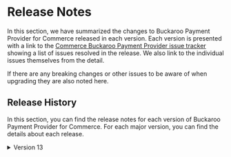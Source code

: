 # Release Notes

In this section, we have summarized the changes to Buckaroo Payment Provider for Commerce released in each version. Each version is presented with a link to the [Commerce Buckaroo Payment Provider issue tracker](https://github.com/umbraco/Umbraco.Commerce.PaymentProviders.Buckaroo/issues) showing a list of issues resolved in the release.  We also link to the individual issues themselves from the detail.

If there are any breaking changes or other issues to be aware of when upgrading they are also noted here.


## Release History

In this section, you can find the release notes for each version of Buckaroo Payment Provider for Commerce. For each major version, you can find the details about each release.

<details>

<summary>Version 13</summary>

#### 13.1.1 (December 13th 2023)
* Fix bad implementation of `13.1.0`.
* Switch from `Newtonsoft.Json` to `System.Text.Json`.
* Return more meaningful exception messages when there are misconfigured settings.
* Fix minor bugs in provider settings.

#### 13.0.0 (December 13th 2023)

* Initial release
  
</details>
